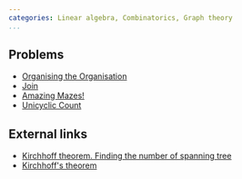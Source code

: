 ```yaml
---
categories: Linear algebra, Combinatorics, Graph theory
...
```


## Problems
- [Organising the Organisation](https://open.kattis.com/problems/organising)
- [Join](http://acm.timus.ru/problem.aspx?space=1&num=1627)
- [Amazing Mazes!](https://projecteuler.net/problem=380)
- [Unicyclic Count](https://open.kattis.com/problems/unicycliccount)

## External links
- [Kirchhoff theorem. Finding the number of spanning tree](https://cp-algorithms.com/graph/kirchhoff-theorem.html)
- [Kirchhoff's theorem](https://en.wikipedia.org/wiki/Kirchhoff%27s_theorem)